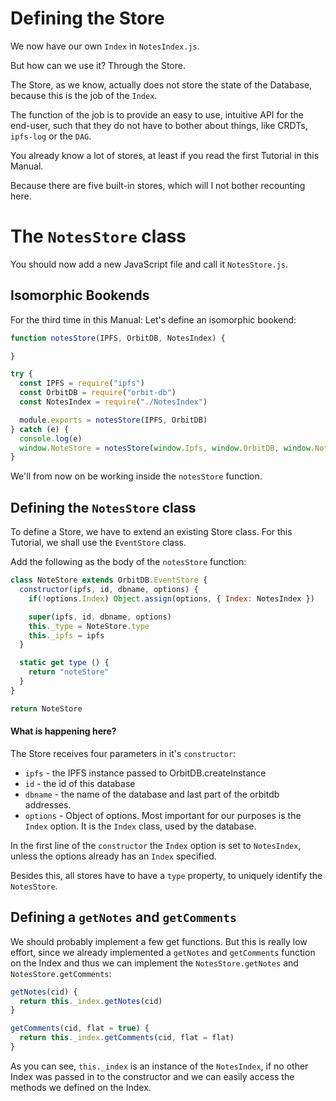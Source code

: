 # Defining the Store
We now have our own
`Index` in `NotesIndex.js`.

But how can we use it?
Through the Store.

The Store, as we know,
actually does not store
the state of the Database,
because this is the
job of the `Index`.

The function of the job is
to provide an easy
to use, intuitive API
for the end-user,
such that they do not
have to bother about
things, like CRDTs,
`ipfs-log` or the `DAG`.

You already know a lot
of stores, at least
if you read the first
Tutorial in this Manual.

Because there are five built-in
stores, which will I not bother recounting here.

# The `NotesStore` class
You should now add a new JavaScript file
and call it `NotesStore.js`.

## Isomorphic Bookends
For the third time in this Manual:
Let's define an isomorphic bookend:
```js
function notesStore(IPFS, OrbitDB, NotesIndex) {

}

try {
  const IPFS = require("ipfs")
  const OrbitDB = require("orbit-db")
  const NotesIndex = require("./NotesIndex")

  module.exports = notesStore(IPFS, OrbitDB)
} catch (e) {
  console.log(e)
  window.NoteStore = notesStore(window.Ipfs, window.OrbitDB, window.NotesIndex)
}
```
We'll from now on be working inside the `notesStore` function.

## Defining the `NotesStore` class
To define a Store, we have to extend
an existing Store class.
For this Tutorial, we shall use the `EventStore` class.

Add the following as the body of the `notesStore` function:
```js
class NoteStore extends OrbitDB.EventStore {
  constructor(ipfs, id, dbname, options) {
    if(!options.Index) Object.assign(options, { Index: NotesIndex })

    super(ipfs, id, dbname, options)
    this._type = NoteStore.type
    this._ipfs = ipfs
  }

  static get type () {
    return "noteStore"
  }
}

return NoteStore
```
#### What is happening here?
The Store receives four parameters in it's `constructor`:
- `ipfs` - the IPFS instance passed to OrbitDB.createInstance
- `id` - the id of this database
- `dbname` - the name of the database and last part of the orbitdb addresses.
- `options` - Object of options. Most important for our purposes is the `Index` option.
It is the `Index` class, used by the database.

In the first line of the `constructor`
the `Index` option is set to `NotesIndex`, unless
the options already has an `Index` specified.

Besides this, all stores have to have a `type` property,
to uniquely identify the `NotesStore`.

## Defining a `getNotes` and `getComments`
We should probably implement a few get
functions. But this is really low effort,
since we already implemented a `getNotes` and `getComments`
function on the Index and thus we can implement
the `NotesStore.getNotes` and `NotesStore.getComments`:
```js
getNotes(cid) {
  return this._index.getNotes(cid)
}

getComments(cid, flat = true) {
  return this._index.getComments(cid, flat = flat)
}
```
As you can see, `this._index` is an instance of the `NotesIndex`,
if no other Index was passed in to the constructor
and we can easily access the methods we defined on the Index.
